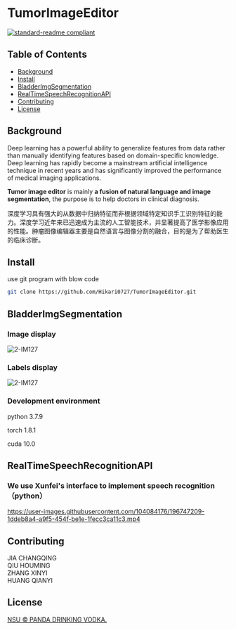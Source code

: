 # TumorImageEditor

[![standard-readme compliant](https://img.shields.io/badge/readme%20style-standard-brightgreen.svg?style=flat-square)](https://github.com/RichardLitt/standard-readme)

## Table of Contents

- [Background](#background)
- [Install](#install)
- [BladderImgSegmentation](#bladderimgsegmentation)
- [RealTimeSpeechRecognitionAPI](#realtimespeechrecognitionapi)
- [Contributing](#contributing)
- [License](#license)


## Background
Deep learning has a powerful ability to generalize features from data rather than manually identifying features based on domain-specific knowledge. Deep learning has rapidly become a mainstream artificial intelligence technique in recent years and has significantly improved the performance of medical imaging applications.

**Tumor image editor** is mainly **a fusion of natural language and image segmentation**, the purpose is to help doctors in clinical diagnosis.

深度学习具有强大的从数据中归纳特征而非根据领域特定知识手工识别特征的能力。深度学习近年来已迅速成为主流的人工智能技术，并显著提高了医学影像应用的性能。肿瘤图像编辑器主要是自然语言与图像分割的融合，目的是为了帮助医生的临床诊断。
## Install

use git program with blow code

``` sh
git clone https://github.com/Hikari0727/TumorImageEditor.git
```


## BladderImgSegmentation
### Image display 
![2-IM127](https://user-images.githubusercontent.com/104084176/203749615-4861b5d0-73a0-4f0c-a468-1ece94f4e3d9.png)
### Labels display 
![2-IM127](https://user-images.githubusercontent.com/104084176/203749743-13cb99f0-5bcf-472b-881b-f4ff09f30701.png)
### Development environment 
python                    3.7.9

torch                     1.8.1     

cuda                      10.0



## RealTimeSpeechRecognitionAPI
### We use Xunfei's interface to implement speech recognition（python）

https://user-images.githubusercontent.com/104084176/196747209-1ddeb8a4-a9f5-454f-be1e-1fecc3ca11c3.mp4



## Contributing

JIA CHANGQING<br>
QIU HOUMING <br>
ZHANG XINYI<br>
HUANG QIANYI



## License

[NSU © PANDA DRINKING VODKA.](../LICENSE)
